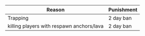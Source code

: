 | Reason      | Punishment |
| ----------- | ----------- |
| Trapping      | 2 day ban       |
| killing players with respawn anchors/lava   | 2 day ban        |
